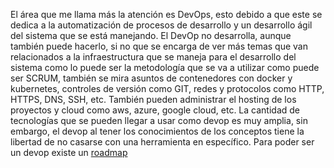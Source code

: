 El área que me llama más la atención es DevOps, esto debido a que este se dedica a la automatización de procesos de desarrollo y un desarrollo ágil del sistema que se está manejando. El DevOp no desarrolla, aunque también puede hacerlo, si no que se encarga de ver más temas que van relacionados a la infraestructura que se maneja para el desarrollo del sistema como lo puede ser la metodología que se va a utilizar como puede ser SCRUM, también se mira asuntos de contenedores con docker y kubernetes, controles de versión como GIT, redes y protocolos como HTTP, HTTPS, DNS, SSH, etc. También pueden administrar el hosting de los proyectos y cloud como aws, azure, google cloud, etc. La cantidad de tecnologías que se pueden llegar a usar como devop es muy amplia, sin embargo, el devop al tener los conocimientos de los conceptos tiene la libertad de no casarse con una herramienta en específico. Para poder ser un devop existe un [roadmap](https://roadmap.sh/devops)